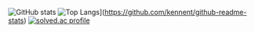 ![GitHub stats](https://github-readme-stats.vercel.app/api?username=kennent&show_icons=true&theme=cobalt)
![Top Langs](https://github-readme-stats.vercel.app/api/top-langs/?username=kennent)](https://github.com/kennent/github-readme-stats)
[![solved.ac profile](http://mazassumnida.wtf/api/v2/generate_badge?boj={kckyoung2})](https://solved.ac/{kckyoung2})